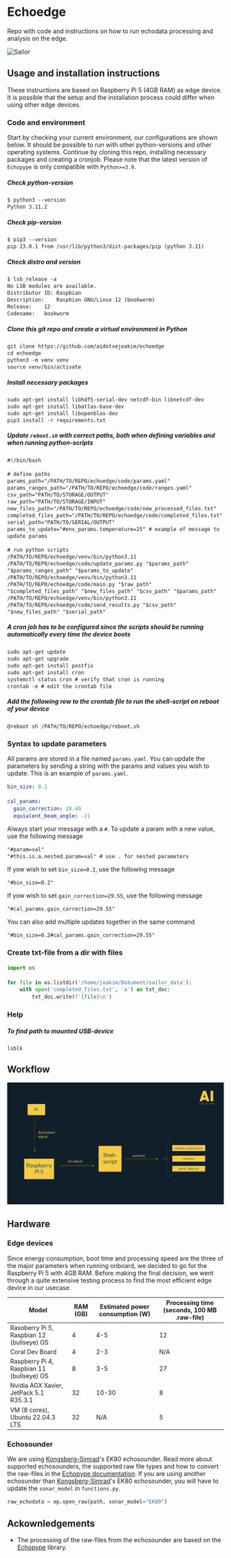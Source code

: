 # Echoedge
Repo with code and instructions on how to run echodata processing and analysis on the edge. 

![Sailor](https://www.slu.se/globalassets/ew/org/inst/aqua/externwebb/om-oss/forskningsinfrastruktur/aquasailor-jhentati-300.jpg?width=480&height=480&mode=crop&upscale=false&format=webp)

## Usage and installation instructions
These instructions are based on Raspberry Pi 5 (4GB RAM) as edge device. It is possible that the setup and the installation process could differ when using other edge devices. 

### Code and environment
Start by checking your current environment, our configurations are shown below. It should be possible to run with other python-versions and other operating systems. Continue by cloning this repo, installing necessary packages and creating a cronjob. Please note that the latest version of `Echopype` is only compatible with `Python>=3.9`.

##### Check python-version
```Shell
$ python3 --version
Python 3.11.2
```

##### Check pip-version
```Shell
$ pip3 --version
pip 23.0.1 from /usr/lib/python3/dist-packages/pip (python 3.11)
```

##### Check distro and version
```Shell
$ lsb_release -a
No LSB modules are available.
Distributor ID:	Raspbian
Description:	Raspbian GNU/Linux 12 (bookworm)
Release:	12
Codename:	bookworm
```

##### Clone this git repo and create a virtual environment in Python
```Shell
git clone https://github.com/aidotsejoakim/echoedge
cd echoedge
python3 -m venv venv
source venv/bin/activate
```

##### Install necessary packages
```Shell
sudo apt-get install libhdf5-serial-dev netcdf-bin libnetcdf-dev
sudo apt-get install libatlas-base-dev
sudo apt-get install libopenblas-dev
pip3 install -r requirements.txt
```

##### Update `reboot.sh` with correct paths, both when defining variables and when running python-scripts
```Shell
#!/bin/bash

# define paths
params_path="/PATH/TO/REPO/echoedge/code/params.yaml"
params_ranges_path="/PATH/TO/REPO/echoedge/code/ranges.yaml"
csv_path="PATH/TO/STORAGE/OUTPUT"
raw_path="PATH/TO/STORAGE/INPUT"
new_files_path="/PATH/TO/REPO/echoedge/code/new_processed_files.txt"
completed_files_path="/PATH/TO/REPO/echoedge/code/completed_files.txt"
serial_path="PATH/TO/SERIAL/OUTPUT"
params_to_update="#env_params.temperature=25" # example of message to update params

# run python scripts
/PATH/TO/REPO/echoedge/venv/bin/python3.11 /PATH/TO/REPO/echoedge/code/update_params.py "$params_path" "$params_ranges_path" "$params_to_update"
/PATH/TO/REPO/echoedge/venv/bin/python3.11 /PATH/TO/REPO/echoedge/code/main.py "$raw_path" "$completed_files_path" "$new_files_path" "$csv_path" "$params_path"
/PATH/TO/REPO/echoedge/venv/bin/python3.11 /PATH/TO/REPO/echoedge/code/send_results.py "$csv_path" "$new_files_path" "$serial_path"

```

##### A cron job has to be configured since the scripts should be running automatically every time the device boots
```Shell
sudo apt-get update
sudo apt-get upgrade
sudo apt-get install postfix
sudo apt-get install cron
systemctl status cron # verify that cron is running
crontab -e # edit the crontab file
```

##### Add the following row to the crontab file to run the shell-script on reboot of your device
```Shell
@reboot sh /PATH/TO/REPO/echoedge/reboot.sh
```
### Syntax to update parameters
All params are stored in a file named `params.yaml`. You can update the parameters by sending a string with the params and values you wish to update. This is an example of `params.yaml`.

```Yaml
bin_size: 0.1

cal_params:
  gain_correction: 28.49
  equialent_beam_angle: -21
```
Always start your message with a `#`. To update a param with a new value, use the following message
```Shell
"#param=val"
"#this.is.a.nested.param=val" # use . for nested parameters
```

If yow wish to set `bin_size=0.2`, use the following message
```Shell
"#bin_size=0.2"
```

If yow wish to set `gain_correction=29.55`, use the following message
```Shell
"#cal_params.gain_correction=29.55"
```

You can also add multiple updates together in the same command
```Shell
"#bin_size=0.2#cal_params.gain_correction=29.55"
```

### Create txt-file from a dir with files

```Python
import os 

for file in os.listdir('/home/joakim/Dokument/sailor_data'):
    with open('completed_files.txt', 'a') as txt_doc:
        txt_doc.write(f'{file}\n')
```

### Help
##### To find path to mounted USB-device
```Shell
lsblk
```

## Workflow
![Workflow](workflow.png)

## Hardware

### Edge devices
Since energy consumption, boot time and processing speed are the three of the major parameters when running onboard, we decided to go for the Raspberry Pi 5 with 4GB RAM. Before making the final decision, we went through a quite extensive testing process to find the most efficient edge device in our usecase.

| **Model**  | **RAM (GB)** | **Estimated power consumption (W)** | **Processing time (seconds, 100 MB .raw-file)** |
|---------------|---------|---------|---------|
| Rasoberry Pi 5, Raspbian 12 (bullseye) OS | 4 | 4-5 | 12 | 0.655 | 0.828 |
| Coral Dev Board | 4 | 2-3 | N/A |
| Raspberry Pi 4, Raspbian 11 (bullseye) OS | 8 | 3-5 | 27 |
| Nvidia AGX Xavier, JetPack 5.1 R35.3.1 | 32 | 10-30 | 8 |
| VM (8 cores), Ubuntu 22.04.3 LTS| 32 | N/A | 5 |

### Echosounder 
We are using [Kongsberg-Simrad](https://www.kongsberg.com/maritime/contact/simrad/)'s EK80 echosounder. Read more about supported echosounders, the supported raw file types and how to convert the raw-files in the [Echopype documentation](https://echopype.readthedocs.io/en/stable/convert.html#conversion-operation). If you are using another echosunder than [Kongsberg-Simrad](https://www.kongsberg.com/maritime/contact/simrad/)'s EK80 echosounder, you will have to update the `sonar_model` in `functions.py`.

```Python
raw_echodata = ep.open_raw(path, sonar_model="EK80")
```

## Ackownledgements
* The processing of the raw-files from the echosounder are based on the [Echopype](https://echopype.readthedocs.io/en/stable/) library. 
